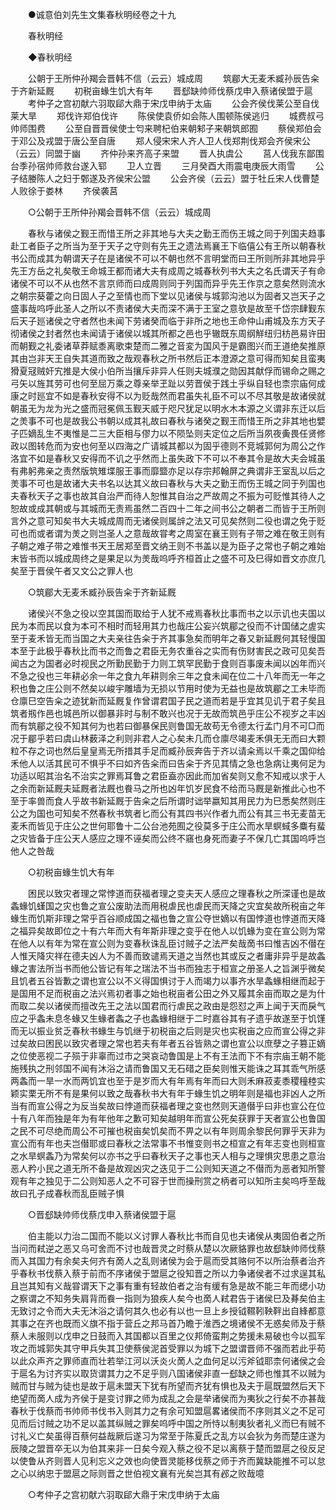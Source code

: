 <!-- { "loadSidebar": true } -->

　　●诚意伯刘先生文集春秋明经卷之十九 

　　春秋明经 

　　◆春秋明经 

　　公朝于王所仲孙羯会晋韩不信（云云）城成周 
　　筑郿大无麦禾臧孙辰告籴于齐新延厩 
　　初税亩蝝生饥大有年 
　　晋郄缺帅师伐蔡戊申入蔡诸侯盟于扈 
　　考仲子之宫初献六羽取郈大鼎于宋戊申纳于太庙 
　　公会齐侯伐莱公至自伐莱大旱 
　　郑伐许郑伯伐许 
　　陈侯使袁侨如会陈人围顿陈侯逃归 
　　城费叔弓帅师围费 
　　公至自晋晋侯使士匄来聘杞伯来朝邾子来朝筑郎囿 
　　蔡侯郑伯会于邓公及戎盟于唐公至自唐 
　　郑人侵宋宋人齐人卫人伐郑荆伐郑会齐侯宋公（云云）同盟于幽 
　　齐仲孙来齐高子来盟 
　　晋人执虞公 
　　莒人伐我东鄙围台季孙宿帅师救台遂入郓 
　　卫人立晋 
　　三月癸酉大雨震电庚辰大雨雪 
　　公子结媵陈人之妇于鄄遂及齐侯宋公盟 
　　公会齐侯（云云）盟于牡丘宋人伐曹楚人败徐于娄林 
　　齐侯袭莒 

　　○公朝于王所仲孙羯会晋韩不信（云云）城成周 

　　春秋与诸侯之觐王而惜王所之非其地与大夫之勤王而伤王城之同于列国夫趋事赴工者臣子之所当为至于天子之守则有先王之遗法焉襄王下临僖公有王所以朝春秋书公而成其为朝谓天子在是诸侯不可以不朝也然不言明堂而曰王所则所非其地异乎先王方岳之礼矣敬王命城王都而诸大夫有成周之城春秋列书大夫之名氏谓天子有命诸侯不可以不从也然不言京师而曰成周则同于列国而异乎先王作京之意矣然则流水之朝宗葵藿之向日固人子之至情也而下堂以见诸侯与城郭沟池以为固者又岂天子之盛事哉呜呼此圣人之所以不责诸侯大夫而深不满于王室之意欤是故至千岱宗肆觐东后天子廵诸侯之守者然也未闻下劳诸癸而临于非所之地也王命仲山甫城及东方天子彻诸侯之封者然也未闻请于诸侯以城其所都之邑也乎辙既东周纲觧纽归枋邑易许田而朝觐之礼委诸草莽赋黍离歌束楚而二雅之音変为国风于是霸图兴而王道绝矣推原其由岂非天王自失其道而致之哉观春秋之所书然后正本澄源之意可得而知矣且蛮夷猾夏冦贼奸宄推是大侯小伯所当攘斥非异人任则夫城濮之勋因其献俘而锡命之赐之弓矢以旌其劳可也何至屈万乘之尊亲举玊趾以劳晋侯于践土乎纵自轻也柰宗庙何成康之时廵宜不如是春秋安得不以为贬哉然而君虽失礼臣不可以不尽其敬是故诸侯就朝虽无为龙为光之盛而冠冕佩玉觐天威于咫尺犹足以明水木本源之义谓非东迁以后之羙事不可也是故我公书朝以成其礼故曰春秋与诸癸之觐王而惜王所之非其地也嬖子匹嫡乱生不夷惟是二三大臣相与僇力以不陨坠则夫定位之后所当夙夜夤畏任贤修政以图转危而为安也何至以四海之广请城其都以为固乎德则不竞城郭何为周公之作洛宜不如是春秋又安得而不讥之乎然而上虽失政下不可以不奉其令是故大夫会城虽有弗躬弗亲之责然版筑雉堞服王事而靡盬亦足以存宗邦翰屏之典谓非王室乱以后之羙事不可也是故诸大夫书名以达其义故曰春秋与大夫之勤王而伤王城之同于列国也夫春秋天子之事也故其自治严而待人恕惟其自治之严故周之不振为可贬惟其待人之恕故或成其朝或与其城而无责焉虽然二百四十二年之间书公之朝者二而皆于王所则言外之意可知矣书大夫城成周而无诸侯则属辝之法又可见矣然则二役也谓之免于贬可也而或者谓为羙之则岂圣人之意哉故甞考之周室在襄王则有子带之难在敬王则有子朝之难子带之难惟书天王居郑至晋文纳王则不书盖以是为臣子之常也子朝之难始末皆书而以城成周终之是果足以为羙哉呜呼齐桓首止之盛不可及巳得如晋文亦庶几矣至于晋侯午者又文公之罪人也 

　　○筑郿大无麦禾臧孙辰告籴于齐新延厩 

　　诸侯兴不急之役以空其国而取给于人犹不戒焉春秋比事而书之以示讥也夫国以民为本而民以食为本可不相时而轻用其力也哉庄公妄兴筑郿之役而不计国储之虗实至于麦禾皆无而当国之大夫亲往告籴于齐其事急矣而明年之春又新延厩何其轻慢国本至于此极乎春秋比而书之而鲁之君臣无务农重谷之实而有伤财害民之政可见矣吾闻古之为国者必时视民之所勤民勤于力则工筑罕民勤于食则百事废未闻以凶年而兴不急之役也三年耕必余一年之食九年耕则余三年之食未闻在位二十八年而无一年之积也鲁之庄公则不然矣以峻宇雕墙为无损以节用时使为无益也是故筑郿之工未毕而仓廪巳空告籴之迹犹新而延厩复作曾谓君国子民之道而若是乎宜其见讥于君子矣且筑者剏作邑也城邑所以御暴非时与制不敢兴也况于无故而筑邑乎庄公不视岁之丰凶而有筑郿之役不知其何为也若曰御暴保民则鲁国无故苟无令德太行孟门月不可□而况于郿乎若曰虞山林薮泽之利则非君人之心矣未几而仓廪尽竭麦禾俱无无而曰大颗粒不存之词也然后皇皇焉无所措其手足而臧孙辰奔告于齐以请籴焉以千乘之国仰给禾他人以活其民可不惧乎不曰如齐告籴而曰告籴于齐见其情之急也急病让夷何足为功适以昭其治名不治实之罪焉耳鲁之君臣盍亦因此而加省矣则又愈不知戒以求于人之余而新延厩夫延厩者法厩也飬马之所也凶年饥岁民食不给而马厩是新推此心也不至于率兽而食人乎故书新延厩于告籴之后所谓时诎举嬴知其用民力为巳悉矣然则庄公之为国也可知矣不然春秋书筑者匕而公有其四书兴作者九而公有其三书无麦苗无麦禾而皆见于庄公之世何耶鲁十二公台池苑囿之役莫多于庄公而水旱螟蜮多麋有蜚之灾皆备于庄公天人感应之理不诬矣而公终不窹也身死而妻子不保几亡其国呜呼岂他人之咎哉 

　　○初税亩蝝生饥大有年 

　　困民以致灾者理之常悖道而获福者理之变夫天人感应之理春秋之所深谨也是故螽蝝饥螼国之灾也鲁之宣公废助法而用税虐民也虐民而天降之灾宜矣故所税亩之年蝝生而饥斯非理之常乎百谷顺成国之福也鲁之宣公夺世嫡以有国悖道也悖道而天降之福异矣故即位之十有六年而大有年斯非理之变乎在他人以饥蝝为变在宣公则为常在他人以有年为常在宣公则为变春秋诛乱臣讨贼子之法严矣哉啇书曰惟吉凶不僣在人惟天降灾祥在德夫凶人为不善而致谴焉天道之当然也其或反之者庸非异乎是故螽蝝之害法所当书而他公皆记有年之瑞法不当书而独志于桓宣之册圣人之旨渊乎微矣且饥者五谷皆歉之谓也宣公以不义得国惧讨于人而竭力以事齐水旱螽蝝相继而起于是国用不足而税亩之法兴焉初者事之始也税亩者公田之外又履其余亩而取之是为什而取二矣以诸侯而擅改先王之法以国君而行虐民之政由是怨怼之声上闻于天而戾气应之乎螽未息冬蝝又生蝝者螽之子也螽蝝相继于二时嘉谷其有孑遗乎故遂至于饥馑而无以振业贫乏春秋书蝝生与饥继于初税亩之后则是灾也实税亩之应而宣公得之非过矣故曰困民以致灾者理之常也若夫有年者五谷皆熟之谓也宣公以庶孽之子篡正嫡之位使恶视二子殒于非辜而过市之哭哀动鲁国是上不有王法而下不有宗庙王朝不能施残执之刑邻国不闻有沐浴之请而鲁国又无石碏之臣矣则惟天能诛之耳其乖气所感两螽而一旱一水而两饥宜也至于是岁而大有年焉有年而曰大则禾麻菽麦黍稷穜稑实颖实栗无所不有是果何以致之哉春秋书大有年于蝝生饥之明年则是福也非凶人之所当有而宣公得之为反当矣故曰悖道而获福者理之变也然则天道僣乎曰非也宣公在位十有八年而独是年为有年他年之歉可知矣越明年而宣公死矣获罪于天者宣公也鲁国之民不可尽绝而周公不可摧也税亩矣饥矣而不畀之以有年则周余黎民何罪乎天非为宣公而有年也夫岂僣耶或曰春秋之法常事不书惟变则书之桓宣之有年志变也则桓宣之水旱螟螽乃为常矣何以亦书之乎曰春秋天子之事也天人相与之理惧灾思患之意治恶人矜小民之道无所不备是故观凶灾之迭见于二公则知天道之不僣而为恶者知所警观有年之独见于二公则知恶人之不可容于世而操刑赏之柄者可以知所主矣呜呼至哉故曰孔子成春秋而乱臣贼子惧 

　　○晋郄缺帅师伐蔡戊申入蔡诸侯盟于扈 

　　伯主能以力治二国而不能以义讨罪人春秋比书而自见也夫诸侯从夷固伯者之所当问而弒逆之恶又乌可舍而不讨也哉晋灵之时蔡从楚以次厥貉罪也故郄缺帅师伐蔡而入其国力有余矣夫何齐有啇人之乱则诸侯为会于扈而受其赂何不以所治蔡者治齐乎春秋书伐蔡入蔡于前而不序诸侯于盟扈之役知晋之所以力争诸侯者不过求逞其私且岂其知有义哉甞谓天下之事有重有轻故伯者之治有缓有急是故不能三年而缌小功之察谓之不知务失肩背而飬一指则为狼疾人矣今也啇人弒君告于诸侯巳及朞矣伯主无致讨之令而大夫无沐浴之请何其久也必有以也一旦上乡授钺韅靷鞅靽出自綘都意其事之在齐也既而义旗不指于营丘之邦马首乃瞻于淮西之境诸侯不无惑矣师及于蔡蔡人未服则以戊申之日鼓而入其国都以百里之仪邦倚蛮荆之势援未易破也今以孤军攻之而城郭失其守甲兵失其卫使蔡侯泥首受罪以为城下之盟谓晋师不强而若此乎苟以此众声齐之罪师直而壮若举江河以沃炎火啇人之血何足以污斧钺耶柰何诸侯之会于扈名为讨齐实以取货谓其力之不足乎则八国诸侯非直一郄缺之师也惟其不以贼为贼而甘与贼为徒也是故于扈未盟天下犹有所望而齐犹有惧也及夫于扈既盟然后天下绝望而啇人成为齐侯于是变讨罪之师为成乱之会是举诸侯而为夷狄之行矣不亦甚哉春秋于伐蔡而书帅师书伐书入则其力之有余可知盟扈畧诸侯而不序则其义之不足可见而后讨贼之功不足以盖其纵贼之罪矣呜呼中国之所恃以制夷狄者礼义而巳有贼不讨礼义亡矣虽得百蔡何益哉厥后遂习为常至于陈夏氏之乱方以会狄为务而楚庄遂为辰陵之盟晋卒无以为伯其来非一日矣今观入蔡之役不足以离蔡于楚而盟扈之役反足以使鲁从齐则晋人见利忘义之效也向使晋灵能移伐蔡之师于齐而冀缺能推不可以怠之心以纳忠于盟扈之际则晋之世伯视文襄有光矣岂其有邲之败哉噫 

　　○考仲子之宫初献六羽取郈大鼎于宋戊申纳于太庙 


